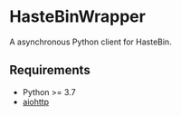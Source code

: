HasteBinWrapper
===============

A asynchronous Python client for HasteBin.

Requirements
------------

- Python >= 3.7
- [aiohttp](https://docs.aiohttp.org/en/stable/)

